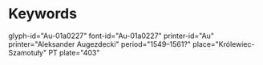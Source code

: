 # Keywords
glyph-id="Au-01a0227"
font-id="Au-01a0227"
printer-id="Au"
printer="Aleksander Augezdecki"
period="1549–1561?"
place="Królewiec-Szamotuły"
PT plate="403"
